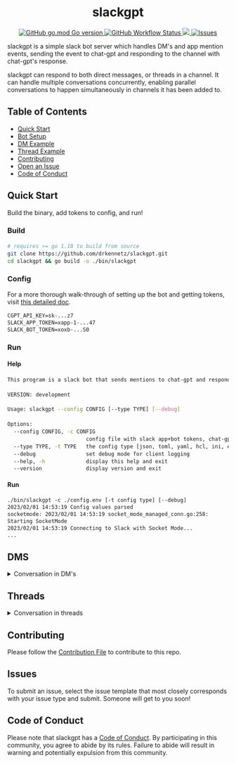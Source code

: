 <h1 align="center">slackgpt</h1>
<p align="center">
   <a href='#GoVersion'>
      <img alt="GitHub go.mod Go version" src="https://img.shields.io/github/go-mod/go-version/drkennetz/slackgpt">
   </a>
    <a href="https://github.com/drkennetz/slackgpt">
        <img alt="GitHub Workflow Status" src="https://img.shields.io/github/actions/workflow/status/drkennetz/slackgpt/ci.yml">
    </a>
    <a href="https://codecov.io/github/drkennetz/slackgpt" > 
        <img src="https://codecov.io/github/drkennetz/slackgpt/branch/main/graph/badge.svg?token=8IHKB8J1AN"/> 
    </a>
    <a href="https://github.com/drkennetz/slackgpt/issues">
        <img src="https://img.shields.io/github/issues/drkennetz/slackgpt" alt="Issues">
   </a>
</p>

slackgpt is a simple slack bot server which handles DM's and app mention events, sending the event to chat-gpt and responding to the channel with chat-gpt's response.

slackgpt can respond to both direct messages, or threads in a channel. It can handle multiple conversations concurrently, enabling parallel conversations to happen simultaneously in channels it has been added to.

## Table of Contents
- [Quick Start](#Quick-Start)
- [Bot Setup](./example/walkthrough.md)
- [DM Example](#DMS)
- [Thread Example](#Threads)
- [Contributing](#Contributing)
- [Open an Issue](#Issues)
- [Code of Conduct](#Code-of-Conduct)


## Quick Start
Build the binary, add tokens to config, and run!

### Build
```bash
# requires >= go 1.18 to build from source
git clone https://github.com/drkennetz/slackgpt.git
cd slackgpt && go build -o ./bin/slackgpt
```

### Config

For a more thorough walk-through of setting up the bot and getting tokens, visit [this detailed doc](./example/walkthrough.md).
```
CGPT_API_KEY=sk-...z7
SLACK_APP_TOKEN=xapp-1-...47
SLACK_BOT_TOKEN=xoxb-...S0
```

### Run

#### Help
```bash
This program is a slack bot that sends mentions to chat-gpt and responds with chat-gpt result

VERSION: development

Usage: slackgpt --config CONFIG [--type TYPE] [--debug]

Options:
  --config CONFIG, -c CONFIG
                         config file with slack app+bot tokens, chat-gpt API token
  --type TYPE, -t TYPE   the config type [json, toml, yaml, hcl, ini, env, properties]; if not passed, inferred from file ext
  --debug                set debug mode for client logging
  --help, -h             display this help and exit
  --version              display version and exit
```
#### Run
```
./bin/slackgpt -c ./config.env [-t config type] [--debug]
2023/02/01 14:53:19 Config values parsed
socketmode: 2023/02/01 14:53:19 socket_mode_managed_conn.go:258: Starting SocketMode
2023/02/01 14:53:19 Connecting to Slack with Socket Mode...
...
```

## DMS
<details>
  <summary>Conversation in DM's</summary>

  ![DMS](./example/conversation.gif)

</details>

## Threads
<details>
  <summary>Conversation in threads</summary>

  ![Threads](./example/conversation_in_threads.gif)

</details>

## Contributing
Please follow the [Contribution File](./Contribution.md) to contribute to this repo.

## Issues
To submit an issue, select the issue template that most closely 
corresponds with your issue type and submit. Someone will get to you soon!

## Code of Conduct
Please note that slackgpt has a [Code of Conduct](./CODE_OF_CONDUCT.md).
By participating in this community, you agree to abide by its rules. 
Failure to abide will result in warning and potentially expulsion from this community.
